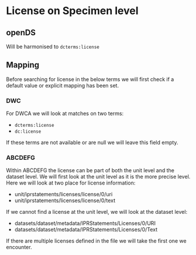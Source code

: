 # License on Specimen level

## openDS
Will be harmonised to `dcterms:license`

## Mapping
Before searching for license in the below terms we will first check if a default value or explicit mapping has been set.

### DWC
For DWCA we will look at matches on two terms:
- `dcterms:license`
- `dc:license`

If these terms are not available or are null we will leave this field empty.

### ABCDEFG
Within ABCDEFG the license can be part of both the unit level and the dataset level.
We will first look at the unit level as it is the more precise level.
Here we will look at two place for license information:
- unit/iprstatements/licenses/license/0/uri
- unit/iprstatements/licenses/license/0/text

If we cannot find a license at the unit level, we will look at the dataset level:
- datasets/dataset/metadata/IPRStatements/Licenses/0/URI
- datasets/dataset/metadata/IPRStatements/Licenses/0/Text 

If there are multiple licenses defined in the file we will take the first one we encounter.